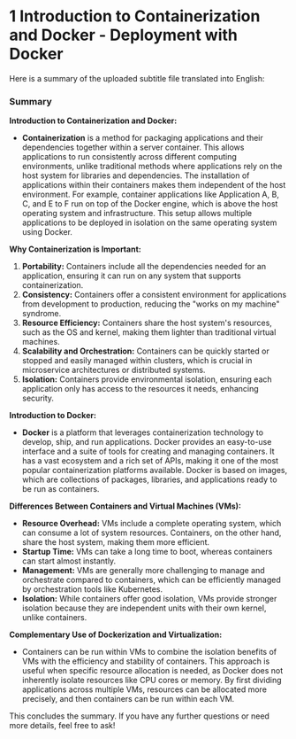 # 1 Introduction to Containerization and Docker - Deployment with Docker

Here is a summary of the uploaded subtitle file translated into English:

### Summary

**Introduction to Containerization and Docker:**
- **Containerization** is a method for packaging applications and their dependencies together within a server container. This allows applications to run consistently across different computing environments, unlike traditional methods where applications rely on the host system for libraries and dependencies. The installation of applications within their containers makes them independent of the host environment. For example, container applications like Application A, B, C, and E to F run on top of the Docker engine, which is above the host operating system and infrastructure. This setup allows multiple applications to be deployed in isolation on the same operating system using Docker.

**Why Containerization is Important:**
1. **Portability:** Containers include all the dependencies needed for an application, ensuring it can run on any system that supports containerization.
2. **Consistency:** Containers offer a consistent environment for applications from development to production, reducing the "works on my machine" syndrome.
3. **Resource Efficiency:** Containers share the host system's resources, such as the OS and kernel, making them lighter than traditional virtual machines.
4. **Scalability and Orchestration:** Containers can be quickly started or stopped and easily managed within clusters, which is crucial in microservice architectures or distributed systems.
5. **Isolation:** Containers provide environmental isolation, ensuring each application only has access to the resources it needs, enhancing security.

**Introduction to Docker:**
- **Docker** is a platform that leverages containerization technology to develop, ship, and run applications. Docker provides an easy-to-use interface and a suite of tools for creating and managing containers. It has a vast ecosystem and a rich set of APIs, making it one of the most popular containerization platforms available. Docker is based on images, which are collections of packages, libraries, and applications ready to be run as containers.

**Differences Between Containers and Virtual Machines (VMs):**
- **Resource Overhead:** VMs include a complete operating system, which can consume a lot of system resources. Containers, on the other hand, share the host system, making them more efficient.
- **Startup Time:** VMs can take a long time to boot, whereas containers can start almost instantly.
- **Management:** VMs are generally more challenging to manage and orchestrate compared to containers, which can be efficiently managed by orchestration tools like Kubernetes.
- **Isolation:** While containers offer good isolation, VMs provide stronger isolation because they are independent units with their own kernel, unlike containers.

**Complementary Use of Dockerization and Virtualization:**
- Containers can be run within VMs to combine the isolation benefits of VMs with the efficiency and stability of containers. This approach is useful when specific resource allocation is needed, as Docker does not inherently isolate resources like CPU cores or memory. By first dividing applications across multiple VMs, resources can be allocated more precisely, and then containers can be run within each VM.

This concludes the summary. If you have any further questions or need more details, feel free to ask!